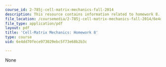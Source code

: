 ```yaml
---
course_id: 2-785j-cell-matrix-mechanics-fall-2014
description: This resource contains information related to homework 8.
file_location: /coursemedia/2-785j-cell-matrix-mechanics-fall-2014/6e4dd70fece973029ebc5f73e68b2b3c_MIT2_785JF14_Homework_8.pdf
file_type: application/pdf
layout: pdf
title: 'Cell-Matrix Mechanics: Homework 8'
type: course
uid: 6e4dd70fece973029ebc5f73e68b2b3c

---
```

None